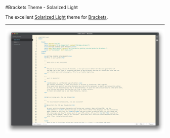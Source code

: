 #Brackets Theme - Solarized Light

The excellent [Solarized Light](http://ethanschoonover.com/solarized) theme for [Brackets](http://brackets.io/).

<hr>

![Solarized Light Brackets Theme](screenshot.png)
